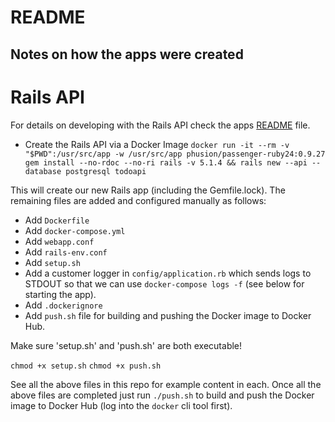 # README

## Notes on how the apps were created

# Rails API

For details on developing with the Rails API check the apps [README](todoapi/README.md) file.

* Create the Rails API via a Docker Image `docker run -it --rm -v "$PWD":/usr/src/app -w /usr/src/app phusion/passenger-ruby24:0.9.27 gem install --no-rdoc --no-ri rails -v 5.1.4 && rails new --api --database postgresql todoapi`

This will create our new Rails app (including the Gemfile.lock). The remaining files are added and configured manually as follows:

* Add `Dockerfile`
* Add `docker-compose.yml`
* Add `webapp.conf` 
* Add `rails-env.conf`
* Add `setup.sh`
* Add a customer logger in `config/application.rb` which sends logs to STDOUT so that we can use `docker-compose logs -f` (see below for starting the app).
* Add `.dockerignore`
* Add `push.sh` file for building and pushing the Docker image to Docker Hub.

Make sure 'setup.sh' and 'push.sh' are both executable!

`chmod +x setup.sh`
`chmod +x push.sh`

See all the above files in this repo for example content in each. Once all the above files are completed just run `./push.sh` to build and push the Docker image to Docker Hub (log into the `docker` cli tool first).

